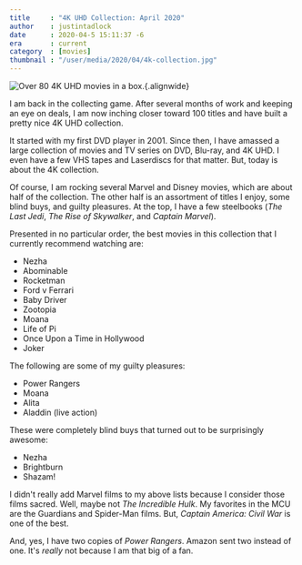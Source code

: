 ```yaml
---
title     : "4K UHD Collection: April 2020"
author    : justintadlock
date      : 2020-04-5 15:11:37 -6
era       : current
category  : [movies]
thumbnail : "/user/media/2020/04/4k-collection.jpg"
---
```


![Over 80 4K UHD movies in a box.](http://justintadlock.com/user/media/2020/04/4k-collection.jpg){.alignwide}

I am back in the collecting game.  After several months of work and keeping an eye on deals, I am now inching closer toward 100 titles and have built a pretty nice 4K UHD collection.

It started with my first DVD player in 2001.  Since then, I have amassed a large collection of movies and TV series on DVD, Blu-ray, and 4K UHD.  I even have a few VHS tapes and Laserdiscs for that matter.  But, today is about the 4K collection.

Of course, I am rocking several Marvel and Disney movies, which are about half of the collection.  The other half is an assortment of titles I enjoy, some blind buys, and guilty pleasures.  At the top, I have a few steelbooks (_The Last Jedi_, _The Rise of Skywalker_, and _Captain Marvel_).

Presented in no particular order, the best movies in this collection that I currently recommend watching are:

- Nezha
- Abominable
- Rocketman
- Ford v Ferrari
- Baby Driver
- Zootopia
- Moana
- Life of Pi
- Once Upon a Time in Hollywood
- Joker

The following are some of my guilty pleasures:

- Power Rangers
- Moana
- Alita
- Aladdin (live action)

These were completely blind buys that turned out to be surprisingly awesome:

- Nezha
- Brightburn
- Shazam!

I didn't really add Marvel films to my above lists because I consider those films sacred.  Well, maybe not _The Incredible Hulk_.  My favorites in the MCU are the Guardians and Spider-Man films.  But, _Captain America: Civil War_ is one of the best.

And, yes, I have two copies of _Power Rangers_.  Amazon sent two instead of one.  It's _really_ not because I am that big of a fan.
